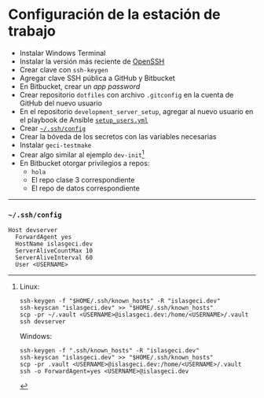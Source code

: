 # Configuración de la estación de trabajo

- Instalar Windows Terminal
- Instalar la versión más reciente de [OpenSSH](https://github.com/PowerShell/Win32-OpenSSH/releases)
- Crear clave con `ssh-keygen`
- Agregar clave SSH pública a GitHub y Bitbucket
- En Bitbucket, crear un _app password_
- Crear repositorio `dotfiles` con archivo `.gitconfig` en la cuenta de GitHub del nuevo usuario
- En el repositorio `development_server_setup`, agregar al nuevo usuario en el playbook de Ansible [`setup_users.yml`](https://github.com/IslasGECI/development_server_setup/blob/develop/ansible/setup_users.yml)
- Crear [`~/.ssh/config`](#sshconfig)
- Crear la bóveda de los secretos con las variables necesarias
- Instalar `geci-testmake`
- Crear algo similar al ejemplo `dev-init`[^devinit]
- En Bitbucket otorgar privilegios a repos:
    - `hola`
    - El repo clase 3 correspondiente
    - El repo de datos correspondiente


---


### `~/.ssh/config`

```
Host devserver
  ForwardAgent yes
  HostName islasgeci.dev
  ServerAliveCountMax 10
  ServerAliveInterval 60
  User <USERNAME>
```

[^devinit]:
    Linux:
    ```
    ssh-keygen -f "$HOME/.ssh/known_hosts" -R "islasgeci.dev"
    ssh-keyscan "islasgeci.dev" >> "$HOME/.ssh/known_hosts"
    scp -pr ~/.vault <USERNAME>@islasgeci.dev:/home/<USERNAME>/.vault
    ssh devserver
    ```

    Windows:
    ```
    ssh-keygen -f ".ssh/known_hosts" -R "islasgeci.dev"
    ssh-keyscan "islasgeci.dev" >> "$HOME/.ssh/known_hosts"
    scp -pr .vault <USERNAME>@islasgeci.dev:/home/<USERNAME>/.vault
    ssh -o ForwardAgent=yes <USERNAME>@islasgeci.dev
    ```

